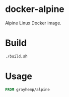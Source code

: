 # docker-alpine

Alpine Linux Docker image.

# Build

```bash
./build.sh
```

# Usage

```dockerfile
FROM grayhemp/alpine
```
